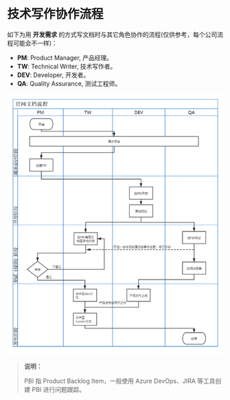 # 技术写作协作流程

如下为用 **开发需求** 的方式写文档时与其它角色协作的流程(仅供参考，每个公司流程可能会不一样)：

- **PM**: Product Manager, 产品经理。
- **TW**: Technical Writer, 技术写作者。
- **DEV**: Developer, 开发者。
- **QA**: Quality Assurance, 测试工程师。

![技术写作流程](./images/documentprocess.png)

> **说明：**
>
> PBI 指 Product Backlog Item，一般使用 Azure DevOps、JIRA 等工具创建 PBI 进行问题跟踪。

